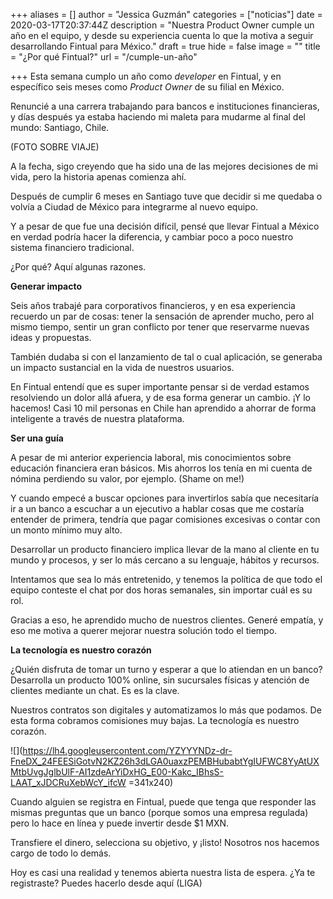 +++
aliases = []
author = "Jessica Guzmán"
categories = ["noticias"]
date = 2020-03-17T20:37:44Z
description = "Nuestra Product Owner cumple un año en el equipo, y desde su experiencia cuenta lo que la motiva a seguir desarrollando Fintual para México."
draft = true
hide = false
image = ""
title = "¿Por qué Fintual?"
url = "/cumple-un-año"

+++
Esta semana cumplo un año como _developer_ en Fintual, y en específico seis meses como _Product Owner_ de su filial en México.

Renuncié a una carrera trabajando para bancos e instituciones financieras, y días después ya estaba haciendo mi maleta para mudarme al final del mundo: Santiago, Chile.

(FOTO SOBRE VIAJE)

A la fecha, sigo creyendo que ha sido una de las mejores decisiones de mi vida, pero la historia apenas comienza ahí.

Después de cumplir 6 meses en Santiago tuve que decidir si me quedaba o volvía a Ciudad de México para integrarme al nuevo equipo.

Y a pesar de que fue una decisión difícil, pensé que llevar Fintual a México en verdad podría hacer la diferencia, y cambiar poco a poco nuestro sistema financiero tradicional.

¿Por qué? Aquí algunas razones.

**Generar impacto**

Seis años trabajé para corporativos financieros, y en esa experiencia recuerdo un par de cosas: tener la sensación de aprender mucho, pero al mismo tiempo, sentir un gran conflicto por tener que reservarme nuevas ideas y propuestas.

También dudaba si con el lanzamiento de tal o cual aplicación, se generaba un impacto sustancial en la vida de nuestros usuarios.

En Fintual entendí que es super importante pensar si de verdad estamos resolviendo un dolor allá afuera, y de esa forma generar un cambio. ¡Y lo hacemos! Casi 10 mil personas en Chile han aprendido a ahorrar de forma inteligente a través de nuestra plataforma.

**Ser una guía**

A pesar de mi anterior experiencia laboral, mis conocimientos sobre educación financiera eran básicos. Mis ahorros los tenía en mi cuenta de nómina perdiendo su valor, por ejemplo. (Shame on me!)

Y cuando empecé a buscar opciones para invertirlos sabía que necesitaría ir a un banco a escuchar a un ejecutivo a hablar cosas que me costaría entender de primera, tendría que pagar comisiones excesivas o contar con un monto mínimo muy alto.

Desarrollar un producto financiero implica llevar de la mano al cliente en tu mundo y procesos, y ser lo más cercano a su lenguaje, hábitos y recursos.

Intentamos que sea lo más entretenido, y tenemos la política de que todo el equipo conteste el chat por dos horas semanales, sin importar cuál es su rol.

Gracias a eso, he aprendido mucho de nuestros clientes. Generé empatía, y eso me motiva a querer mejorar nuestra solución todo el tiempo.

**La tecnología es nuestro corazón**

¿Quién disfruta de tomar un turno y esperar a que lo atiendan en un banco? Desarrolla un producto 100% online, sin sucursales físicas y atención de clientes mediante un chat. Es es la clave.

Nuestros contratos son digitales y automatizamos lo más que podamos. De esta forma cobramos comisiones muy bajas. La tecnología es nuestro corazón.

![](https://lh4.googleusercontent.com/YZYYYNDz-dr-FneDX_24FEESiGotvN2KZ26h3dLGA0uaxzPEMBHubabtYgIUFWC8YyAtUXMtbUvgJglbUlF-AI1zdeArYiDxHG_E00-Kakc_IBhsS-LAAT_xJDCRuXebWcY_ifcW =341x240)

Cuando alguien se registra en Fintual, puede que tenga que responder las mismas preguntas que un banco (porque somos una empresa regulada) pero lo hace en línea y puede invertir desde $1 MXN.

Transfiere el dinero, selecciona su objetivo, y ¡listo! Nosotros nos hacemos cargo de todo lo demás.

Hoy es casi una realidad y tenemos abierta nuestra lista de espera. ¿Ya te registraste? Puedes hacerlo desde aquí (LIGA)
